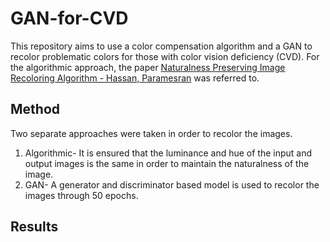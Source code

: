 # GAN-for-CVD
This repository aims to use a color compensation algorithm and a GAN to recolor problematic colors for those with color vision deficiency (CVD). For the algorithmic approach, the paper [Naturalness Preserving Image Recoloring Algorithm - Hassan, Paramesran](https://www.sciencedirect.com/science/article/abs/pii/S0923596517300954) was referred to. 

## Method

Two separate approaches were taken in order to recolor the images.
1. Algorithmic- It is ensured that the luminance and hue of the input and output images is the same in order to maintain the naturalness of the image. 
2. GAN- A generator and discriminator based model is used to recolor the images through 50 epochs.

## Results

